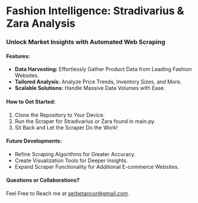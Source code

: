 # Fashion Intelligence: Stradivarius & Zara Analysis

### Unlock Market Insights with Automated Web Scraping

#### Features:
- **Data Harvesting:** Effortlessly Gather Product Data from Leading Fashion Websites.
- **Tailored Analysis:** Analyze Price Trends, Inventory Sizes, and More.
- **Scalable Solutions:** Handle Massive Data Volumes with Ease.

#### How to Get Started:
1. Clone the Repository to Your Device.
3. Run the Scraper for Stradivarius or Zara found in main.py.
4. Sit Back and Let the Scraper Do the Work!

#### Future Developments:
- Refine Scraping Algorithms for Greater Accuracy.
- Create Visualization Tools for Deeper Insights.
- Expand Scraper Functionality for Additional E-commerce Websites.

#### Questions or Collaborations?
Feel Free to Reach me at [serbetancor@gmail.com](mailto:serbetancor@gmail.com).